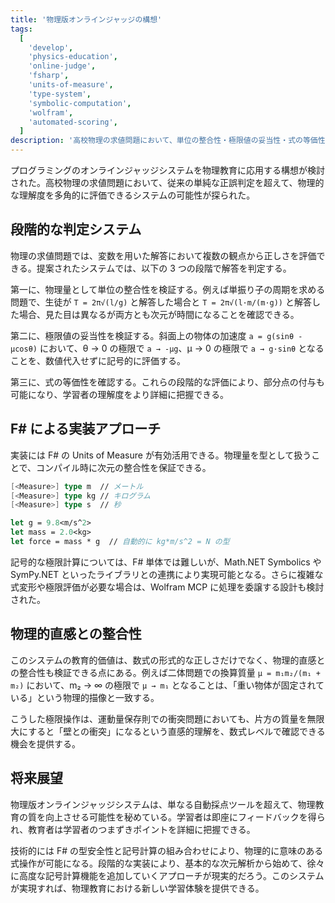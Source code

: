 ```yaml
---
title: '物理版オンラインジャッジの構想'
tags:
  [
    'develop',
    'physics-education',
    'online-judge',
    'fsharp',
    'units-of-measure',
    'type-system',
    'symbolic-computation',
    'wolfram',
    'automated-scoring',
  ]
description: '高校物理の求値問題において、単位の整合性・極限値の妥当性・式の等価性を段階的に判定する自動採点システムの構想'
---
```


プログラミングのオンラインジャッジシステムを物理教育に応用する構想が検討された。高校物理の求値問題において、従来の単純な正誤判定を超えて、物理的な理解度を多角的に評価できるシステムの可能性が探られた。

## 段階的な判定システム

物理の求値問題では、変数を用いた解答において複数の観点から正しさを評価できる。提案されたシステムでは、以下の 3 つの段階で解答を判定する。

第一に、物理量として単位の整合性を検証する。例えば単振り子の周期を求める問題で、生徒が `T = 2π√(l/g)` と解答した場合と `T = 2π√(l·m/(m·g))` と解答した場合、見た目は異なるが両方とも次元が時間になることを確認できる。

第二に、極限値の妥当性を検証する。斜面上の物体の加速度 `a = g(sinθ - μcosθ)` において、θ → 0 の極限で `a → -μg`、μ → 0 の極限で `a → g·sinθ` となることを、数値代入せずに記号的に評価する。

第三に、式の等価性を確認する。これらの段階的な評価により、部分点の付与も可能になり、学習者の理解度をより詳細に把握できる。

## F# による実装アプローチ

実装には F# の Units of Measure が有効活用できる。物理量を型として扱うことで、コンパイル時に次元の整合性を保証できる。

```fsharp
[<Measure>] type m  // メートル
[<Measure>] type kg // キログラム
[<Measure>] type s  // 秒

let g = 9.8<m/s^2>
let mass = 2.0<kg>
let force = mass * g  // 自動的に kg*m/s^2 = N の型
```

記号的な極限計算については、F# 単体では難しいが、Math.NET Symbolics や SymPy.NET といったライブラリとの連携により実現可能となる。さらに複雑な式変形や極限評価が必要な場合は、Wolfram MCP に処理を委譲する設計も検討された。

## 物理的直感との整合性

このシステムの教育的価値は、数式の形式的な正しさだけでなく、物理的直感との整合性も検証できる点にある。例えば二体問題での換算質量 `μ = m₁m₂/(m₁ + m₂)` において、m₂ → ∞ の極限で `μ → m₁` となることは、「重い物体が固定されている」という物理的描像と一致する。

こうした極限操作は、運動量保存則での衝突問題においても、片方の質量を無限大にすると「壁との衝突」になるという直感的理解を、数式レベルで確認できる機会を提供する。

## 将来展望

物理版オンラインジャッジシステムは、単なる自動採点ツールを超えて、物理教育の質を向上させる可能性を秘めている。学習者は即座にフィードバックを得られ、教育者は学習者のつまずきポイントを詳細に把握できる。

技術的には F# の型安全性と記号計算の組み合わせにより、物理的に意味のある式操作が可能になる。段階的な実装により、基本的な次元解析から始めて、徐々に高度な記号計算機能を追加していくアプローチが現実的だろう。このシステムが実現すれば、物理教育における新しい学習体験を提供できる。
